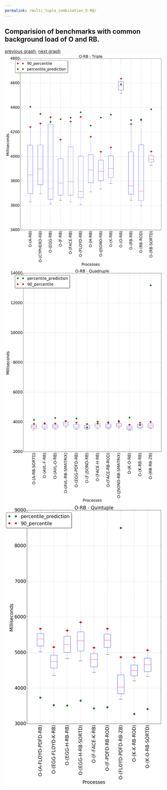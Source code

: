 ```yaml
---
permalink: /multi_tuple_combination_O-RB/
---
```



## Comparision of benchmarks with common background load of O and RB.

[previous graph](../multi_tuple_combination_O-PDFD/), [next graph](../multi_tuple_combination_O-ROD/)
![graph figure](./images/triple/O/O-RB_box.png)![graph figure](./images/quadruple/O/O-RB_box.png)![graph figure](./images/quintuple/O/O-RB_box.png)